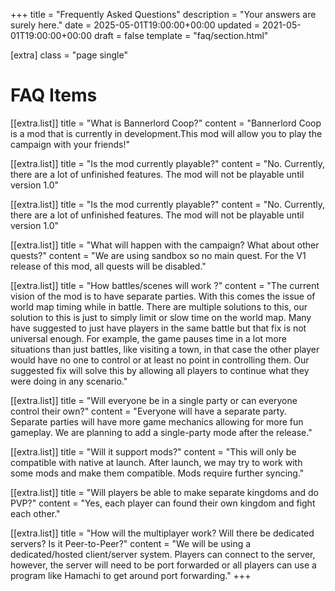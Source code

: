 +++
title = "Frequently Asked Questions"
description = "Your answers are surely here."
date = 2025-05-01T19:00:00+00:00
updated = 2021-05-01T19:00:00+00:00
draft = false
template = "faq/section.html"

[extra]
class = "page single"

# FAQ Items
[[extra.list]]
title = "What is Bannerlord Coop?"
content = "Bannerlord Coop is a mod that is currently in development.This mod will allow you to play the campaign with your friends!"

[[extra.list]]
title = "Is the mod currently playable?"
content = "No. Currently, there are a lot of unfinished features. The mod will not be playable until version 1.0"

[[extra.list]]
title = "Is the mod currently playable?"
content = "No. Currently, there are a lot of unfinished features. The mod will not be playable until version 1.0"

[[extra.list]]
title = "What will happen with the campaign? What about other quests?"
content = "We are using sandbox so no main quest. For the V1 release of this mod, all quests will be disabled."

[[extra.list]]
title = "How battles/scenes will work ?"
content = "The current vision of the mod is to have separate parties. With this comes the issue of world map timing while in battle. There are multiple solutions to this, our solution to this is just to simply limit or slow time on the world map. Many have suggested to just have players in the same battle but that fix is not universal enough. For example, the game pauses time in a lot more situations than just battles, like visiting a town, in that case the other player would have no one to control or at least no point in controlling them. Our suggested fix will solve this by allowing all players to continue what they were doing in any scenario."

[[extra.list]]
title = "Will everyone be in a single party or can everyone control their own?"
content = "Everyone will have a separate party. Separate parties will have more game mechanics allowing for more fun gameplay. We are planning to add a single-party mode after the release."

[[extra.list]]
title = "Will it support mods?"
content = "This will only be compatible with native at launch. After launch, we may try to work with some mods and make them compatible. Mods require further syncing."

[[extra.list]]
title = "Will players be able to make separate kingdoms and do PVP?"
content = "Yes, each player can found their own kingdom and fight each other."

[[extra.list]]
title = "How will the multiplayer work? Will there be dedicated servers? Is it Peer-to-Peer?"
content = "We will be using a dedicated/hosted client/server system. Players can connect to the server, however, the server will need to be port forwarded or all players can use a program like Hamachi to get around port forwarding."
+++
